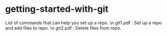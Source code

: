 # getting-started-with-git

List of commands that can help you set up a repo. \n
git1.pdf : Set up a repo and add files to repo. \n
git2.pdf : Delete files from repo.

